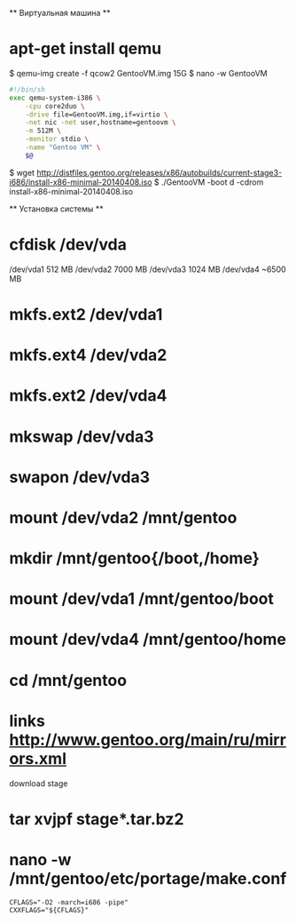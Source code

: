 ** Виртуальная машина **
# apt-get install qemu
$ qemu-img create -f qcow2 GentooVM.img 15G
$ nano -w GentooVM
``` sh
#!/bin/sh
exec qemu-system-i386 \
	-cpu core2duo \
	-drive file=GentooVM.img,if=virtio \
	-net nic -net user,hostname=gentoovm \
	-m 512M \
	-monitor stdio \
	-name "Gentoo VM" \
	$@
```
$ wget http://distfiles.gentoo.org/releases/x86/autobuilds/current-stage3-i686/install-x86-minimal-20140408.iso
$ ./GentooVM -boot d -cdrom install-x86-minimal-20140408.iso

** Установка системы **
# cfdisk /dev/vda
/dev/vda1 512 MB
/dev/vda2 7000 MB
/dev/vda3 1024 MB
/dev/vda4 ~6500 MB

# mkfs.ext2 /dev/vda1
# mkfs.ext4 /dev/vda2
# mkfs.ext2 /dev/vda4
# mkswap /dev/vda3
# swapon /dev/vda3

# mount /dev/vda2 /mnt/gentoo
# mkdir /mnt/gentoo{/boot,/home}
# mount /dev/vda1 /mnt/gentoo/boot
# mount /dev/vda4 /mnt/gentoo/home

# cd /mnt/gentoo
# links http://www.gentoo.org/main/ru/mirrors.xml
download stage
# tar xvjpf stage*.tar.bz2
# nano -w /mnt/gentoo/etc/portage/make.conf
```
CFLAGS="-O2 -march=i686 -pipe"
CXXFLAGS="${CFLAGS}"
```
